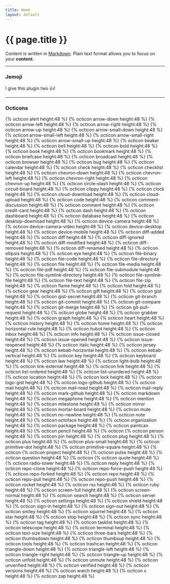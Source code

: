 ```yaml
---
title: Home
layout: default
---
```


# {{ page.title }}

Content is written in [Markdown](https://learnxinyminutes.com/docs/markdown/). Plain text format allows you to focus on your **content**.

-----

### Jemoji
I give this plugin two :+1:!

-----

### Octicons
{% octicon alert height:48 %}
{% octicon arrow-down height:48 %}
{% octicon arrow-left height:48 %}
{% octicon arrow-right height:48 %}
{% octicon arrow-up height:48 %}
{% octicon arrow-small-down height:48 %}
{% octicon arrow-small-left height:48 %}
{% octicon arrow-small-right height:48 %}
{% octicon arrow-small-up height:48 %}
{% octicon beaker height:48 %}
{% octicon bell height:48 %}
{% octicon bold height:48 %}
{% octicon book height:48 %}
{% octicon bookmark height:48 %}
{% octicon briefcase height:48 %}
{% octicon broadcast height:48 %} {% octicon browser height:48 %} {% octicon bug height:48 %} {% octicon calendar height:48 %} {% octicon check height:48 %} {% octicon checklist height:48 %} {% octicon chevron-down height:48 %} {% octicon chevron-left height:48 %} {% octicon chevron-right height:48 %} {% octicon chevron-up height:48 %} {% octicon circle-slash height:48 %} {% octicon circuit-board height:48 %} {% octicon clippy height:48 %} {% octicon clock height:48 %} {% octicon cloud-download height:48 %} {% octicon cloud-upload height:48 %} {% octicon code height:48 %} {% octicon comment-discussion height:48 %} {% octicon comment height:48 %} {% octicon credit-card height:48 %} {% octicon dash height:48 %} {% octicon dashboard height:48 %} {% octicon database height:48 %} {% octicon desktop-download height:48 %} {% octicon device-camera height:48 %} {% octicon device-camera-video height:48 %} {% octicon device-desktop height:48 %} {% octicon device-mobile height:48 %} {% octicon diff-added height:48 %} {% octicon diff height:48 %} {% octicon diff-ignored height:48 %} {% octicon diff-modified height:48 %} {% octicon diff-removed height:48 %} {% octicon diff-renamed height:48 %} {% octicon ellipsis height:48 %} {% octicon eye height:48 %} {% octicon file-binary height:48 %} {% octicon file-code height:48 %} {% octicon file-directory height:48 %} {% octicon file height:48 %} {% octicon file-media height:48 %} {% octicon file-pdf height:48 %} {% octicon file-submodule height:48 %} {% octicon file-symlink-directory height:48 %} {% octicon file-symlink-file height:48 %} {% octicon file-text height:48 %} {% octicon file-zip height:48 %} {% octicon flame height:48 %} {% octicon fold height:48 %} {% octicon gear height:48 %} {% octicon gift height:48 %} {% octicon gist height:48 %} {% octicon gist-secret height:48 %} {% octicon git-branch height:48 %} {% octicon git-commit height:48 %} {% octicon git-compare height:48 %} {% octicon git-merge height:48 %} {% octicon git-pull-request height:48 %} {% octicon globe height:48 %} {% octicon grabber height:48 %} {% octicon graph height:48 %} {% octicon heart height:48 %} {% octicon history height:48 %} {% octicon home height:48 %} {% octicon horizontal-rule height:48 %} {% octicon hubot height:48 %} {% octicon inbox height:48 %} {% octicon info height:48 %} {% octicon issue-closed height:48 %} {% octicon issue-opened height:48 %} {% octicon issue-reopened height:48 %} {% octicon italic height:48 %} {% octicon jersey height:48 %} {% octicon kebab-horizontal height:48 %} {% octicon kebab-vertical height:48 %} {% octicon key height:48 %} {% octicon keyboard height:48 %} {% octicon law height:48 %} {% octicon light-bulb height:48 %} {% octicon link-external height:48 %} {% octicon link height:48 %} {% octicon list-ordered height:48 %} {% octicon list-unordered height:48 %} {% octicon location height:48 %} {% octicon lock height:48 %} {% octicon logo-gist height:48 %} {% octicon logo-github height:48 %} {% octicon mail height:48 %} {% octicon mail-read height:48 %} {% octicon mail-reply height:48 %} {% octicon mark-github height:48 %} {% octicon markdown height:48 %} {% octicon megaphone height:48 %} {% octicon mention height:48 %} {% octicon milestone height:48 %} {% octicon mirror height:48 %} {% octicon mortar-board height:48 %} {% octicon mute height:48 %} {% octicon no-newline height:48 %} {% octicon note height:48 %} {% octicon octoface height:48 %} {% octicon organization height:48 %} {% octicon package height:48 %} {% octicon paintcan height:48 %} {% octicon pencil height:48 %} {% octicon {% octicon person height:48 %} {% octicon pin height:48 %} {% octicon plug height:48 %} {% octicon plus height:48 %} {% octicon plus-small height:48 %} {% octicon primitive-dot height:48 %} {% octicon primitive-square height:48 %} {% octicon {% octicon project height:48 %} {% octicon pulse height:48 %} {% octicon question height:48 %} {% octicon {% octicon quote height:48 %} {% octicon radio-tower height:48 %} {% octicon reply height:48 %} {% octicon repo-clone height:48 %} {% octicon repo-force-push height:48 %} {% octicon repo-forked height:48 %} {% octicon repo height:48 %} {% octicon repo-pull height:48 %} {% octicon repo-push height:48 %} {% octicon rocket height:48 %} {% octicon rss height:48 %} {% octicon ruby height:48 %} {% octicon screen-full height:48 %} {% octicon screen-normal height:48 %} {% octicon search height:48 %} {% octicon server height:48 %} {% octicon settings height:48 %} {% octicon shield height:48 %} {% octicon sign-in height:48 %} {% octicon sign-out height:48 %} {% octicon smiley height:48 %} {% octicon squirrel height:48 %} {% octicon star height:48 %} {% octicon stop height:48 %} {% octicon sync height:48 %} {% octicon tag height:48 %} {% octicon tasklist height:48 %} {% octicon telescope height:48 %} {% octicon terminal height:48 %} {% octicon text-size height:48 %} {% octicon three-bars height:48 %} {% octicon thumbsdown height:48 %} {% octicon thumbsup height:48 %} {% octicon tools height:48 %} {% octicon trashcan height:48 %} {% octicon triangle-down height:48 %} {% octicon triangle-left height:48 %} {% octicon triangle-right height:48 %} {% octicon triangle-up height:48 %} {% octicon unfold height:48 %} {% octicon unmute height:48 %} {% octicon unverified height:48 %} {% octicon verified height:48 %} {% octicon versions height:48 %} {% octicon watch height:48 %} {% octicon x height:48 %} {% octicon zap height:48 %}
